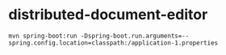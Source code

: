 # distributed-document-editor

```
mvn spring-boot:run -Dspring-boot.run.arguments=--spring.config.location=classpath:/application-1.properties
```

